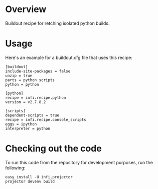 Overview
========
Buildout recipe for retching isolated python builds.

Usage
=====

Here's an example for a buildout.cfg file that uses this recipe:

    [buildout]
    include-site-packages = false
    unzip = true
    parts = python scripts
    python = python

    [python]
    recipe = infi.recipe.python
    version = v2.7.8.2

    [scripts]
    dependent-scripts = true
    recipe = infi.recipe.console_scripts
    eggs = ipython
    interpreter = python

Checking out the code
=====================

To run this code from the repository for development purposes, run the following:

    easy_install -U infi.projector
    projector devenv build
